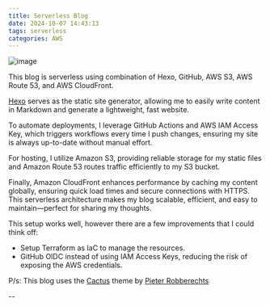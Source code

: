 ```yaml
---
title: Serverless Blog
date: 2024-10-07 14:43:13
tags: serverless
categories: AWS
---
```


![image](https://s3.amazonaws.com/blog.khoah.net/images/serverless.jpg)

This blog is serverless using combination of Hexo, GitHub, AWS S3, AWS Route 53, and AWS CloudFront.

[Hexo](https://hexo.io/) serves as the static site generator, allowing me to easily write content in Markdown and generate a lightweight, fast website. 

To automate deployments, I leverage GitHub Actions and AWS IAM Access Key, which triggers workflows every time I push changes, ensuring my site is always up-to-date without manual effort. 

For hosting, I utilize Amazon S3, providing reliable storage for my static files and Amazon Route 53 routes traffic efficiently to my S3 bucket.

Finally, Amazon CloudFront enhances performance by caching my content globally, ensuring quick load times and secure connections with HTTPS. This serverless architecture makes my blog scalable, efficient, and easy to maintain—perfect for sharing my thoughts.

This setup works well, however there are a few improvements that I could think off:
- Setup Terraform as IaC to manage the resources.
- GitHub OIDC instead of using IAM Access Keys, reducing the risk of exposing the AWS credentials.

P/s: This blog uses the [Cactus](https://github.com/probberechts/hexo-theme-cactus) theme by [Pieter Robberechts](https://github.com/probberechts)

--